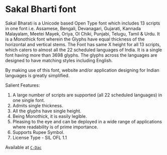 # Sakal Bharti font

Sakal Bharati is a Unicode based Open Type font which includes 13 scripts in one font i.e. Assamese, Bengali, Devanagari, Gujarati, Kannada Malayalam, Meetei Mayek, Oriya, Ol Chiki, Punjabi, Telugu, Tamil & Urdu. It is a Monothick font wherein the Glyphs have equal thickness of the horizontal and vertical stems. The Font has same X height for all 13 scripts, which caters to almost all the 22 scheduled languages of India. It is a single font having more than 3698 glyphs. The glyphs across the languages are designed to have matching styles including English.

By making use of this font, website and/or application designing for Indian languages is greatly simplified.

Salient Features:

1. A large number of scripts are supported (all 22 scheduled languages) in one single font.
1. Admits single thickness.
1. All the glyphs have single height.
1. Being Monothick, it is easily legible.
1. Pleasing to the eye and can be deployed in a wide range of applications where readability is of prime importance.
1. Supports Rupee Symbol.
1. License Type - SIL OFL 1.1


Available at [`C-Dac`](https://cdac.in/index.aspx?id=dl_sakal_bharati_font)

